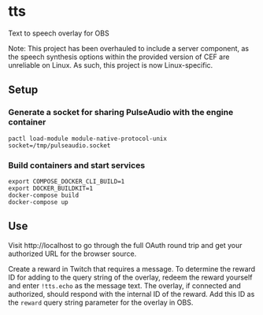 # tts

Text to speech overlay for OBS

Note: This project has been overhauled to include a server component, as the
speech synthesis options within the provided version of CEF are unreliable on
Linux. As such, this project is now Linux-specific.

## Setup

### Generate a socket for sharing PulseAudio with the engine container

```shell
pactl load-module module-native-protocol-unix socket=/tmp/pulseaudio.socket
```

### Build containers and start services

```shell
export COMPOSE_DOCKER_CLI_BUILD=1
export DOCKER_BUILDKIT=1
docker-compose build
docker-compose up
```

## Use

Visit http://localhost to go through the full OAuth round trip and get your
authorized URL for the browser source.

Create a reward in Twitch that requires a message. To determine the reward ID
for adding to the query string of the overlay, redeem the reward yourself and
enter `!tts.echo` as the message text. The overlay, if connected and
authorized, should respond with the internal ID of the reward. Add this ID as
the `reward` query string parameter for the overlay in OBS.
